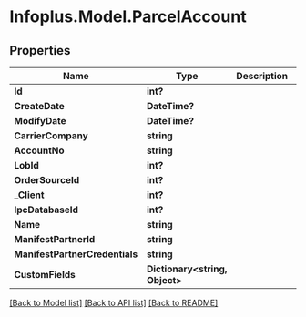 # Infoplus.Model.ParcelAccount
## Properties

Name | Type | Description | Notes
------------ | ------------- | ------------- | -------------
**Id** | **int?** |  | [optional] 
**CreateDate** | **DateTime?** |  | [optional] 
**ModifyDate** | **DateTime?** |  | [optional] 
**CarrierCompany** | **string** |  | 
**AccountNo** | **string** |  | 
**LobId** | **int?** |  | [optional] 
**OrderSourceId** | **int?** |  | [optional] 
**_Client** | **int?** |  | [optional] 
**IpcDatabaseId** | **int?** |  | [optional] 
**Name** | **string** |  | 
**ManifestPartnerId** | **string** |  | 
**ManifestPartnerCredentials** | **string** |  | 
**CustomFields** | **Dictionary&lt;string, Object&gt;** |  | [optional] 

[[Back to Model list]](../README.md#documentation-for-models) [[Back to API list]](../README.md#documentation-for-api-endpoints) [[Back to README]](../README.md)

